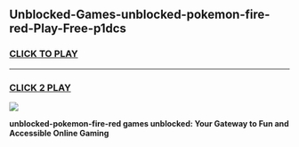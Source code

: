 
## Unblocked-Games-unblocked-pokemon-fire-red-Play-Free-p1dcs
<h3>
<a href="https://premium76.site?title=unblocked-pokemon-fire-red&ref=24M">CLICK TO PLAY</a></h3>
<hr>

<h3>
<a href="https://premium76.site?title=unblocked-pokemon-fire-red&ref=24M">CLICK 2 PLAY</a>
  
</h3>

<a href="https://premium76.site?title=unblocked-pokemon-fire-red&ref=24M"><img src="https://clearcache.store/games.png"></a>


**unblocked-pokemon-fire-red games unblocked: Your Gateway to Fun and Accessible Online Gaming**
